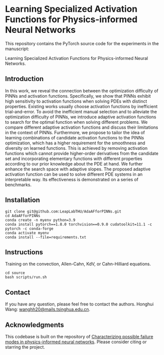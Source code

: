 # Learning Specialized Activation Functions for Physics-informed Neural Networks

This repository contains the PyTorch source code for the experiments in the manuscript:

Learning Specialized Activation Functions for Physics-informed Neural Networks.

## Introduction

In this work, we reveal the connection between the optimization difficulty of PINNs and activation functions. Specifically, we show that PINNs exhibit high sensitivity to activation functions when solving PDEs with distinct properties. Existing works usually choose activation functions by inefficient trial-and-error. To avoid the inefficient manual selection and to alleviate the optimization difficulty of PINNs, we introduce adaptive activation functions to search for the optimal function when solving different problems. We compare different adaptive activation functions and discuss their limitations in the context of PINNs. Furthermore, we propose to tailor the idea of learning combinations of candidate activation functions to the PINNs optimization, which has a higher requirement for the smoothness and diversity on learned functions. This is achieved by removing activation functions which cannot provide higher-order derivatives from the candidate set and incorporating elementary functions with different properties according to our prior knowledge about the PDE at hand. We further enhance the search space with adaptive slopes. The proposed adaptive activation function can be used to solve different PDE systems in an interpretable way. Its effectiveness is demonstrated on a series of benchmarks.

## Installation

```
git clone git@github.com:LeapLabTHU/AdaAFforPINNs.git
cd AdaAFforPINNs
conda create -n myenv python=3.9
conda install pytorch==1.8.0 torchvision==0.9.0 cudatoolkit=11.1 -c pytorch -c conda-forge
conda activate myenv
conda install --file=requirements.txt
```

## Instructions

Training on the convection, Allen-Cahn, KdV, or Cahn-Hilliard equations.
```
cd source
bash scripts/run.sh 
```

<!-- 
## Citation
If you find our project useful in your research, please consider citing:

```text
@article{krishnapriyan2021characterizing,
  title={Characterizing possible failure modes in physics-informed neural networks},
  author={Krishnapriyan, Aditi S. and Gholami, Amir and Zhe, Shandian and Kirby, Robert and Mahoney, Michael W},
  journal={Advances in Neural Information Processing Systems},
  volume={34},
  year={2021}
}
``` -->

## Contact 
If you have any question, please feel free to contact the authors. Honghui Wang: wanghh20@mails.tsinghua.edu.cn.

## Acknowledgments
This codebase is built on the repository of [Characterizing possible failure modes in physics-informed neural networks](https://github.com/a1k12/characterizing-pinns-failure-modes). Please consider citing or starring the project.